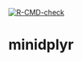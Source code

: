 <!-- badges: start -->
  [![R-CMD-check](https://github.com/yixinl715/minidplyr/actions/workflows/R-CMD-check.yaml/badge.svg)](https://github.com/yixinl715/minidplyr/actions/workflows/R-CMD-check.yaml)
  <!-- badges: end -->

# minidplyr
